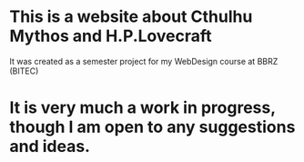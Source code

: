 # This is a website about Cthulhu Mythos and H.P.Lovecraft

It was created as a semester project for my WebDesign course at BBRZ (BITEC)

# It is very much a work in progress, though I am open to any suggestions and ideas.